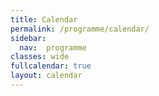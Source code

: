 ```yaml
---
title: Calendar
permalink: /programme/calendar/
sidebar:
  nav:  programme
classes: wide
fullcalendar: true
layout: calendar
---
```

